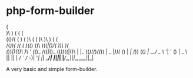 # php-form-builder
 (                                                 
 )\ )                   (          (  (            
(()/(    (      )     ( )\   (  (  )\ )\ )  (  (   
 /(_))(  )(    (      )((_) ))\ )\((_|()/( ))\ )(  
(_))_|)\(()\   )\  ' ((_)_ /((_|(_)_  ((_))((_|()\ 
| |_ ((_)((_)_((_))   | _ |_))( (_) | _| (_))  ((_)
| __/ _ \ '_| '  \()  | _ \ || || | / _` / -_)| '_|
|_| \___/_| |_|_|_|   |___/\_,_||_|_\__,_\___||_|    

A very basic and simple form-builder.
